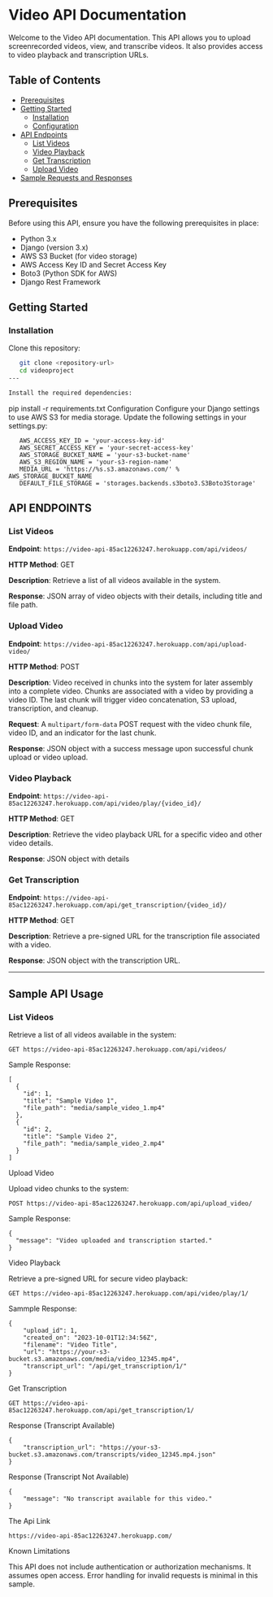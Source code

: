 # Video API Documentation

Welcome to the Video API documentation. This API allows you to upload screenrecorded videos, view, and transcribe videos. It also provides access to video playback and transcription URLs.

## Table of Contents
- [Prerequisites](#prerequisites)
- [Getting Started](#getting-started)
  - [Installation](#installation)
  - [Configuration](#configuration)
- [API Endpoints](#api-endpoints)
  - [List Videos](#list-videos)
  - [Video Playback](#video-playback)
  - [Get Transcription](#get-transcription)
  - [Upload Video](#upload-video)
- [Sample Requests and Responses](#sample-requests-and-responses)

## Prerequisites

Before using this API, ensure you have the following prerequisites in place:

- Python 3.x
- Django (version 3.x)
- AWS S3 Bucket (for video storage)
- AWS Access Key ID and Secret Access Key
- Boto3 (Python SDK for AWS)
- Django Rest Framework

## Getting Started

### Installation

Clone this repository:

```bash
   git clone <repository-url>
   cd videoproject
---

Install the required dependencies:
```
 pip install -r requirements.txt
Configuration
Configure your Django settings to use AWS S3 for media storage. Update the following settings in your settings.py:
```
   AWS_ACCESS_KEY_ID = 'your-access-key-id'
   AWS_SECRET_ACCESS_KEY = 'your-secret-access-key'
   AWS_STORAGE_BUCKET_NAME = 'your-s3-bucket-name'
   AWS_S3_REGION_NAME = 'your-s3-region-name'
   MEDIA_URL = 'https://%s.s3.amazonaws.com/' % AWS_STORAGE_BUCKET_NAME
   DEFAULT_FILE_STORAGE = 'storages.backends.s3boto3.S3Boto3Storage'
```


## API ENDPOINTS

### List Videos

**Endpoint**: `https://video-api-85ac12263247.herokuapp.com/api/videos/`

**HTTP Method**: GET

**Description**: Retrieve a list of all videos available in the system.

**Response**: JSON array of video objects with their details, including title and file path.

### Upload Video

**Endpoint**: `https://video-api-85ac12263247.herokuapp.com/api/upload-video/`

**HTTP Method**: POST

**Description**: Video received in chunks into the system for later assembly into a complete video. Chunks are associated with a video by providing a video ID. The last chunk will trigger video concatenation, S3 upload, transcription, and cleanup.

**Request**: A `multipart/form-data` POST request with the video chunk file, video ID, and an indicator for the last chunk.

**Response**: JSON object with a success message upon successful chunk upload or video upload.


### Video Playback

**Endpoint**: `https://video-api-85ac12263247.herokuapp.com/api/video/play/{video_id}/`

**HTTP Method**: GET

**Description**: Retrieve the video playback URL for a specific video and other video details.

**Response**: JSON object with details

### Get Transcription

**Endpoint**: `https://video-api-85ac12263247.herokuapp.com/api/get_transcription/{video_id}/`

**HTTP Method**: GET

**Description**: Retrieve a pre-signed URL for the transcription file associated with a video.

**Response**: JSON object with the transcription URL.

---

## Sample API Usage

### List Videos

Retrieve a list of all videos available in the system:

```http
GET https://video-api-85ac12263247.herokuapp.com/api/videos/
```

Sample Response:
```
[
  {
    "id": 1,
    "title": "Sample Video 1",
    "file_path": "media/sample_video_1.mp4"
  },
  {
    "id": 2,
    "title": "Sample Video 2",
    "file_path": "media/sample_video_2.mp4"
  }
]

```
Upload Video

Upload video chunks to the system:

```http
POST https://video-api-85ac12263247.herokuapp.com/api/upload_video/
```

Sample Response:
```
{
  "message": "Video uploaded and transcription started."
}
```

Video Playback

Retrieve a pre-signed URL for secure video playback:

```http
GET https://video-api-85ac12263247.herokuapp.com/api/video/play/1/
```
Sammple Response:
```
{
    "upload_id": 1,
    "created_on": "2023-10-01T12:34:56Z",
    "filename": "Video Title",
    "url": "https://your-s3-bucket.s3.amazonaws.com/media/video_12345.mp4",
    "transcript_url": "/api/get_transcription/1/"
}

```
Get Transcription
```Request
GET https://video-api-85ac12263247.herokuapp.com/api/get_transcription/1/

```
Response (Transcript Available)
```
{
    "transcription_url": "https://your-s3-bucket.s3.amazonaws.com/transcripts/video_12345.mp4.json"
}

```
Response (Transcript Not Available)
```
{
    "message": "No transcript available for this video."
}

```
The Api Link
```
https://video-api-85ac12263247.herokuapp.com/
```

Known Limitations

This API does not include authentication or authorization mechanisms. It assumes open access.
Error handling for invalid requests is minimal in this sample.
